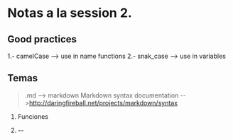 # Notas a la session 2.

## Good practices
1.- camelCase --> use in name functions
2.- snak_case --> use in variables

## Temas

>.md --> markdown 
Markdown syntax documentation -->http://daringfireball.net/projects/markdown/syntax

1. Funciones


2. --


 
